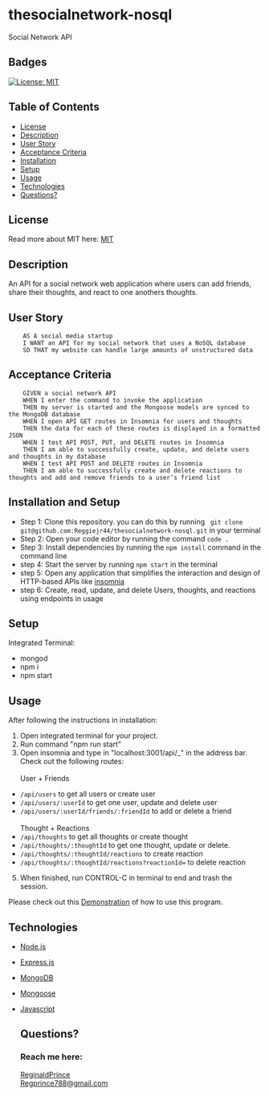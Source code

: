# thesocialnetwork-nosql
Social Network API

## Badges
  [![License: MIT](https://img.shields.io/badge/License-MIT-yellow.svg)](https://opensource.org/licenses/MIT)


## Table of Contents
  * [License](#license)
  * [Description](#description)
  * [User Story](#user-story)
  * [Acceptance Criteria](#user-story)
  * [Installation](#installation)
  * [Setup](#setup)
  * [Usage](#usage)
  * [Technologies](#technologies)
  * [Questions?](#questions)


## License
  Read more about MIT here:
  [MIT](https://opensource.org/licenses/MIT)


## Description
An API for a social network web application where users can add friends, share their thoughts, and react to one anothers thoughts.


## User Story
```
    AS A social media startup
    I WANT an API for my social network that uses a NoSQL database
    SO THAT my website can handle large amounts of unstructured data
```


## Acceptance Criteria 
```
    GIVEN a social network API
    WHEN I enter the command to invoke the application
    THEN my server is started and the Mongoose models are synced to the MongoDB database
    WHEN I open API GET routes in Insomnia for users and thoughts
    THEN the data for each of these routes is displayed in a formatted JSON
    WHEN I test API POST, PUT, and DELETE routes in Insomnia
    THEN I am able to successfully create, update, and delete users and thoughts in my database
    WHEN I test API POST and DELETE routes in Insomnia
    THEN I am able to successfully create and delete reactions to thoughts and add and remove friends to a user’s friend list
```
    

## Installation and Setup
- Step 1: Clone this repository. you can do this by running ``` git clone git@github.com:Reggiejr44/thesocialnetwork-nosql.git``` in your terminal
- Step 2: Open your code editor by running the command ``` code . ```
- Step 3: Install dependencies by running the ``` npm install ``` command in the command line
- step 4: Start the server by running ``` npm start ``` in the terminal
- step 5: Open any application that simplifies the interaction and design of HTTP-based APIs like [insomnia](https://insomnia.rest/download)
- step 6: Create, read, update, and delete Users, thoughts, and reactions using endpoints in usage


## Setup
Integrated Terminal: 	
* mongod
* npm i
* npm start
        
        
## Usage
After following the instructions in installation: 
1. Open integrated terminal for your project.
3. Run command "npm run start" 
4. Open insomnia and type in "localhost:3001/api/_" in the address bar. Check out the following routes: <br><br>
User + Friends <br>
- `/api/users` to get all users or create user
- `/api/users/:userId` to get one user, update and delete user
- `/api/users/:userId/friends/:friendId` to add or delete a friend <br><br>
Thought + Reactions <br>
- `/api/thoughts` to get all thoughts or create thought
- `/api/thoughts/:thoughtId` to get one thought, update or delete. 
- `/api/thoughts/:thoughtId/reactions` to create reaction 
- `/api/thoughts/:thoughtId/reactions?reactionId=` to delete reaction 
5. When finished, run CONTROL-C in terminal to end and trash the session. 

Please check out this [Demonstration](https://clipchamp.com/watch/qSzW6PjAUGu) of how to use this program. 

## Technologies
* [Node.js](https://nodejs.org/en/)
* [Express.js](https://expressjs.com)
* [MongoDB](https://www.mongodb.com)
* [Mongoose](https://mongoosejs.com/docs/)
* [Javascript](https://developer.mozilla.org/en-US/docs/Web/JavaScript)


  ## Questions?
  ### Reach me here: 
  [ReginaldPrince](https://github.com/Reggiejr44)  
  Regprince788@gmail.com